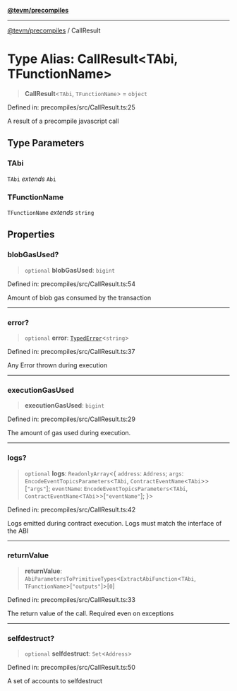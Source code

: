 [**@tevm/precompiles**](../README.md)

***

[@tevm/precompiles](../globals.md) / CallResult

# Type Alias: CallResult\<TAbi, TFunctionName\>

> **CallResult**\<`TAbi`, `TFunctionName`\> = `object`

Defined in: precompiles/src/CallResult.ts:25

A result of a precompile javascript call

## Type Parameters

### TAbi

`TAbi` *extends* `Abi`

### TFunctionName

`TFunctionName` *extends* `string`

## Properties

### blobGasUsed?

> `optional` **blobGasUsed**: `bigint`

Defined in: precompiles/src/CallResult.ts:54

Amount of blob gas consumed by the transaction

***

### error?

> `optional` **error**: [`TypedError`](TypedError.md)\<`string`\>

Defined in: precompiles/src/CallResult.ts:37

Any Error thrown during execution

***

### executionGasUsed

> **executionGasUsed**: `bigint`

Defined in: precompiles/src/CallResult.ts:29

The amount of gas used during execution.

***

### logs?

> `optional` **logs**: `ReadonlyArray`\<\{ `address`: `Address`; `args`: `EncodeEventTopicsParameters`\<`TAbi`, `ContractEventName`\<`TAbi`\>\>\[`"args"`\]; `eventName`: `EncodeEventTopicsParameters`\<`TAbi`, `ContractEventName`\<`TAbi`\>\>\[`"eventName"`\]; \}\>

Defined in: precompiles/src/CallResult.ts:42

Logs emitted during contract execution.
Logs must match the interface of the ABI

***

### returnValue

> **returnValue**: `AbiParametersToPrimitiveTypes`\<`ExtractAbiFunction`\<`TAbi`, `TFunctionName`\>\[`"outputs"`\]\>\[`0`\]

Defined in: precompiles/src/CallResult.ts:33

The return value of the call. Required even on exceptions

***

### selfdestruct?

> `optional` **selfdestruct**: `Set`\<`Address`\>

Defined in: precompiles/src/CallResult.ts:50

A set of accounts to selfdestruct
